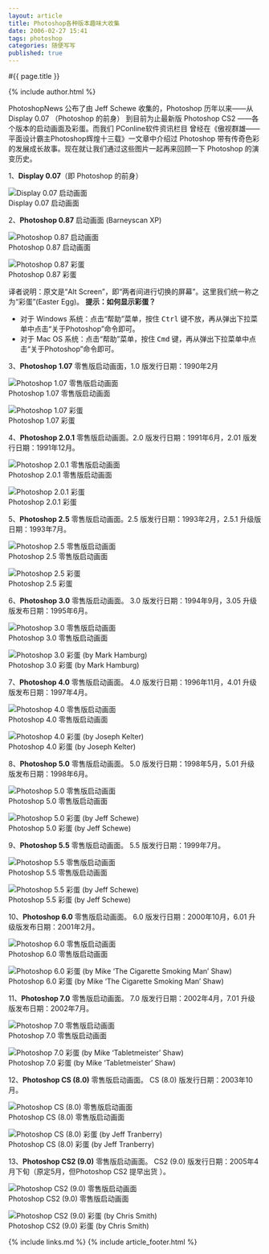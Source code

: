 ```yaml
---
layout: article
title: Photoshop各种版本趣味大收集
date: 2006-02-27 15:41
tags: photoshop
categories: 随便写写
published: true
---
```


#{{ page.title }}

{% include author.html %}

PhotoshopNews 公布了由 Jeff Schewe 收集的，Photoshop 历年以来——从 Display 0.07 （Photoshop 的前身） 到目前为止最新版 Photoshop CS2 ——各个版本的启动画面及彩蛋。而我们 PConline软件资讯栏目 曾经在《傲视群雄——平面设计霸主Photoshop辉煌十三载》一文章中介绍过 Photoshop 带有传奇色彩的发展成长故事。现在就让我们通过这些图片一起再来回顾一下 Photoshop 的演变历史。

1、**Display 0.07**（即 Photoshop 的前身）

![Display 0.07 启动画面](http://www.pconline.com.cn/pcedu/sj/pm/photoshop/rm/0512/pic/05121901display.jpg)   
Display 0.07 启动画面

2、**Photoshop 0.87** 启动画面 (Barneyscan XP)

![Photoshop 0.87 启动画面](http://www.pconline.com.cn/pcedu/sj/pm/photoshop/rm/0512/pic/05121902PS-87.jpg)   
Photoshop 0.87 启动画面

![Photoshop 0.87 彩蛋](http://www.pconline.com.cn/pcedu/sj/pm/photoshop/rm/0512/pic/05121903ps-1-3a.jpg)   
Photoshop 0.87 彩蛋

译者说明：原文是“Alt Screen”，即“两者间进行切换的屏幕”。这里我们统一称之为“彩蛋”(Easter Egg)。 
**提示：如何显示彩蛋？**

- 对于 Windows 系统：点击“帮助”菜单，按住 <kbd>Ctrl</kbd> 键不放，再从弹出下拉菜单中点击“关于Photoshop”命令即可。 
- 对于 Mac OS 系统：点击“帮助”菜单，按住 <kbd>Cmd</kbd> 键，再从弹出下拉菜单中点击“关于Photoshop”命令即可。 

3、**Photoshop 1.07** 零售版启动画面，1.0 版发行日期：1990年2月

![Photoshop 1.07 零售版启动画面](http://www.pconline.com.cn/pcedu/sj/pm/photoshop/rm/0512/pic/05121904ps-1.jpg)   
Photoshop 1.07 零售版启动画面

![Photoshop 1.07 彩蛋](http://www.pconline.com.cn/pcedu/sj/pm/photoshop/rm/0512/pic/05121903ps-1-3a.jpg)   
Photoshop 1.07 彩蛋

4、**Photoshop 2.0.1** 零售版启动画面。2.0 版发行日期：1991年6月，2.01 版发行日期：1991年12月。

![Photoshop 2.0.1 零售版启动画面](http://www.pconline.com.cn/pcedu/sj/pm/photoshop/rm/0512/pic/05121906ps-2.jpg)   
Photoshop 2.0.1 零售版启动画面

![Photoshop 2.0.1 彩蛋](http://www.pconline.com.cn/pcedu/sj/pm/photoshop/rm/0512/pic/05121903ps-1-3a.jpg)   
Photoshop 2.0.1 彩蛋

5、**Photoshop 2.5** 零售版启动画面。2.5 版发行日期：1993年2月，2.5.1 升级版日期：1993年7月。

![Photoshop 2.5 零售版启动画面](http://www.pconline.com.cn/pcedu/sj/pm/photoshop/rm/0512/pic/05121908ps-25.jpg)   
Photoshop 2.5 零售版启动画面

![Photoshop 2.5 彩蛋](http://www.pconline.com.cn/pcedu/sj/pm/photoshop/rm/0512/pic/05121909ps-25a.jpg)   
Photoshop 2.5 彩蛋

6、**Photoshop 3.0** 零售版启动画面。 3.0 版发行日期：1994年9月，3.05 升级版发布日期：1995年6月。

![Photoshop 3.0 零售版启动画面](http://www.pconline.com.cn/pcedu/sj/pm/photoshop/rm/0512/pic/05121910ps-3.jpg)   
Photoshop 3.0 零售版启动画面

![Photoshop 3.0 彩蛋 (by Mark Hamburg)](http://www.pconline.com.cn/pcedu/sj/pm/photoshop/rm/0512/pic/05121911ps-3a.jpg)   
Photoshop 3.0 彩蛋 (by Mark Hamburg)

7、**Photoshop 4.0** 零售版启动画面。 4.0 版发行日期：1996年11月，4.01 升级版发布日期：1997年4月。

![Photoshop 4.0 零售版启动画面](http://www.pconline.com.cn/pcedu/sj/pm/photoshop/rm/0512/pic/05121911ps-4.jpg)   
Photoshop 4.0 零售版启动画面

![Photoshop 4.0 彩蛋 (by Joseph Kelter)](http://www.pconline.com.cn/pcedu/sj/pm/photoshop/rm/0512/pic/05121912ps-4a.jpg)   
Photoshop 4.0 彩蛋 (by Joseph Kelter)

8、**Photoshop 5.0** 零售版启动画面。 5.0 版发行日期：1998年5月，5.01 升级版发布日期：1998年6月。

![Photoshop 5.0 零售版启动画面](http://www.pconline.com.cn/pcedu/sj/pm/photoshop/rm/0512/pic/05121913ps-5.jpg)   
Photoshop 5.0 零售版启动画面

![Photoshop 5.0 彩蛋 (by Jeff Schewe)](http://www.pconline.com.cn/pcedu/sj/pm/photoshop/rm/0512/pic/05121914ps-5a.jpg)   
Photoshop 5.0 彩蛋 (by Jeff Schewe)

9、**Photoshop 5.5** 零售版启动画面。 5.5 版发行日期：1999年7月。

![Photoshop 5.5 零售版启动画面](http://www.pconline.com.cn/pcedu/sj/pm/photoshop/rm/0512/pic/05121915ps-55.jpg)   
Photoshop 5.5 零售版启动画面

![Photoshop 5.5 彩蛋 (by Jeff Schewe)](http://www.pconline.com.cn/pcedu/sj/pm/photoshop/rm/0512/pic/05121916ps-55a.jpg)   
Photoshop 5.5 彩蛋 (by Jeff Schewe)

10、**Photoshop 6.0** 零售版启动画面。 6.0 版发行日期：2000年10月，6.01 升级版发布日期：2001年2月。

![Photoshop 6.0 零售版启动画面](http://www.pconline.com.cn/pcedu/sj/pm/photoshop/rm/0512/pic/05121917ps-6.jpg)   
Photoshop 6.0 零售版启动画面

![Photoshop 6.0 彩蛋 (by Mike ‘The Cigarette Smoking Man’ Shaw)](http://www.pconline.com.cn/pcedu/sj/pm/photoshop/rm/0512/pic/05121918ps-6a.jpg)   
Photoshop 6.0 彩蛋 (by Mike ‘The Cigarette Smoking Man’ Shaw)

11、**Photoshop 7.0** 零售版启动画面。 7.0 版发行日期：2002年4月，7.01 升级版发布日期：2002年7月。

![Photoshop 7.0 零售版启动画面](http://www.pconline.com.cn/pcedu/sj/pm/photoshop/rm/0512/pic/05121919ps-7.jpg)   
Photoshop 7.0 零售版启动画面

![Photoshop 7.0 彩蛋 (by Mike ‘Tabletmeister’ Shaw)](http://www.pconline.com.cn/pcedu/sj/pm/photoshop/rm/0512/pic/05121920ps-7a.jpg)   
Photoshop 7.0 彩蛋 (by Mike ‘Tabletmeister’ Shaw)

12、**Photoshop CS (8.0)** 零售版启动画面。 CS (8.0) 版发行日期：2003年10月。

![Photoshop CS (8.0) 零售版启动画面](http://www.pconline.com.cn/pcedu/sj/pm/photoshop/rm/0512/pic/05121921ps-cs-tn.jpg)   
Photoshop CS (8.0) 零售版启动画面

![Photoshop CS (8.0) 彩蛋 (by Jeff Tranberry) ](http://www.pconline.com.cn/pcedu/sj/pm/photoshop/rm/0512/pic/05121922ps-csa-tn.jpg)   
Photoshop CS (8.0) 彩蛋 (by Jeff Tranberry) 

13、**Photoshop CS2 (9.0)** 零售版启动画面。 CS2 (9.0) 版发行日期：2005年4月下旬（原定5月，但Photoshop CS2 提早出货 ）。

![Photoshop CS2 (9.0) 零售版启动画面](http://www.pconline.com.cn/pcedu/sj/pm/photoshop/rm/0512/pic/05121923ps-cs2-tn.jpg)   
Photoshop CS2 (9.0) 零售版启动画面

![Photoshop CS2 (9.0) 彩蛋 (by Chris Smith)](http://www.pconline.com.cn/pcedu/sj/pm/photoshop/rm/0512/pic/05121924ps-cs2a-tn.jpg)   
Photoshop CS2 (9.0) 彩蛋 (by Chris Smith)

{% include links.md %}
{% include article_footer.html %}
